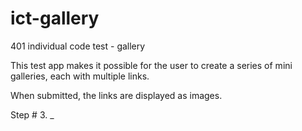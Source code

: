 # ict-gallery
401 individual code test - gallery

This test app makes it possible for the user to create a series of mini galleries, each with multiple links.

When submitted, the links are displayed as images.

Step # 3. _
